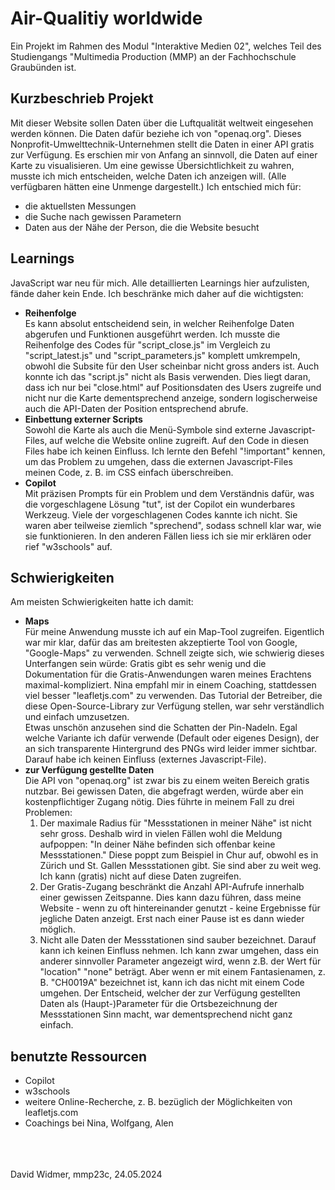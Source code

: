 # Air-Qualitiy worldwide
Ein Projekt im Rahmen des Modul "Interaktive Medien 02", welches Teil des Studiengangs "Multimedia Production (MMP) an der Fachhochschule Graubünden ist.

## Kurzbeschrieb Projekt
Mit dieser Website sollen Daten über die Luftqualität weltweit eingesehen werden können. Die Daten dafür beziehe ich von "openaq.org". Dieses Nonprofit-Umwelttechnik-Unternehmen stellt die Daten in einer API gratis zur Verfügung. Es erschien mir von Anfang an sinnvoll, die Daten auf einer Karte zu visualisieren. Um eine gewisse Übersichtlichkeit zu wahren, musste ich mich entscheiden, welche Daten ich anzeigen will. (Alle verfügbaren hätten eine Unmenge dargestellt.) Ich entschied mich für:<br>
<ul>
<li>die aktuellsten Messungen</li>
<li>die Suche nach gewissen Parametern</li>
<li>Daten aus der Nähe der Person, die die Website besucht</li></ul>

## Learnings
JavaScript war neu für mich. Alle detaillierten Learnings hier aufzulisten, fände daher kein Ende. Ich beschränke mich daher auf die wichtigsten:<br>
<ul>
<li><strong>Reihenfolge</strong><br>
Es kann absolut entscheidend sein, in welcher Reihenfolge Daten abgerufen und Funktionen ausgeführt werden. Ich musste die Reihenfolge des Codes für "script_close.js" im Vergleich zu "script_latest.js" und "script_parameters.js" komplett umkrempeln, obwohl die Subsite für den User scheinbar nicht gross anders ist. Auch konnte ich das "script.js" nicht als Basis verwenden. Dies liegt daran, dass ich nur bei "close.html" auf Positionsdaten des Users zugreife und nicht nur die Karte dementsprechend anzeige, sondern logischerweise auch die API-Daten der Position entsprechend abrufe.</li>
<li><strong>Einbettung externer Scripts</strong><br>
Sowohl die Karte als auch die Menü-Symbole sind externe Javascript-Files, auf welche die Website online zugreift. Auf den Code in diesen Files habe ich keinen Einfluss. Ich lernte den Befehl "!important" kennen, um das Problem zu umgehen, dass die externen Javascript-Files meinen Code, z. B. im CSS einfach überschreiben.</li>
<li><strong>Copilot</strong><br>
Mit präzisen Prompts für ein Problem und dem Verständnis dafür, was die vorgeschlagene Lösung "tut", ist der Copilot ein wunderbares Werkzeug. Viele der vorgeschlagenen Codes kannte ich nicht. Sie waren aber teilweise ziemlich "sprechend", sodass schnell klar war, wie sie funktionieren. In den anderen Fällen liess ich sie mir erklären oder rief "w3schools" auf.</li></ul>

## Schwierigkeiten
Am meisten Schwierigkeiten hatte ich damit:<br>
<ul>
<li><strong>Maps</strong><br>
Für meine Anwendung musste ich auf ein Map-Tool zugreifen. Eigentlich war mir klar, dafür das am breitesten akzeptierte Tool von Google, "Google-Maps" zu verwenden. Schnell zeigte sich, wie schwierig dieses Unterfangen sein würde: Gratis gibt es sehr wenig und die Dokumentation für die Gratis-Anwendungen waren meines Erachtens maximal-kompliziert. Nina empfahl mir in einem Coaching, stattdessen viel besser "leafletjs.com" zu verwenden. Das Tutorial der Betreiber, die diese Open-Source-Library zur Verfügung stellen, war sehr verständlich und einfach umzusetzen.<br>
Etwas unschön anzusehen sind die Schatten der Pin-Nadeln. Egal welche Variante ich dafür verwende (Default oder eigenes Design), der an sich transparente Hintergrund des PNGs wird leider immer sichtbar. Darauf habe ich keinen Einfluss (externes Javascript-File).</li>
<li><strong>zur Verfügung gestellte Daten</strong><br>
Die API von "openaq.org" ist zwar bis zu einem weiten Bereich gratis nutzbar. Bei gewissen Daten, die abgefragt werden, würde aber ein kostenpflichtiger Zugang nötig. Dies führte in meinem Fall zu drei Problemen:
<ol><li>Der maximale Radius für "Messstationen in meiner Nähe" ist nicht sehr gross. Deshalb wird in vielen Fällen wohl die Meldung aufpoppen: "In deiner Nähe befinden sich offenbar keine Messstationen." Diese poppt zum Beispiel in Chur auf, obwohl es in Zürich und St. Gallen Messstationen gibt. Sie sind aber zu weit weg. Ich kann (gratis) nicht auf diese Daten zugreifen.</li>
<li>Der Gratis-Zugang beschränkt die Anzahl API-Aufrufe innerhalb einer gewissen Zeitspanne. Dies kann dazu führen, dass meine Website - wenn zu oft hintereinander genutzt - keine Ergebnisse für jegliche Daten anzeigt. Erst nach einer Pause ist es dann wieder möglich.</li>
<li>Nicht alle Daten der Messstationen sind sauber bezeichnet. Darauf kann ich keinen Einfluss nehmen. Ich kann zwar umgehen, dass ein anderer sinnvoller Parameter angezeigt wird, wenn z.B. der Wert für "location" "none" beträgt. Aber wenn er mit einem Fantasienamen, z. B. "CH0019A" bezeichnet ist, kann ich das nicht mit einem Code umgehen. Der Entscheid, welcher der zur Verfügung gestellten Daten als (Haupt-)Parameter für die Ortsbezeichnung der Messstationen Sinn macht, war dementsprechend nicht ganz einfach.</ol></li></ul>

## benutzte Ressourcen
<ul>
<li>Copilot</li>
<li>w3schools</li>
<li>weitere Online-Recherche, z. B. bezüglich der Möglichkeiten von leafletjs.com</li>
<li>Coachings bei Nina, Wolfgang, Alen</li></ul>
<br><br><br>
David Widmer, mmp23c, 24.05.2024